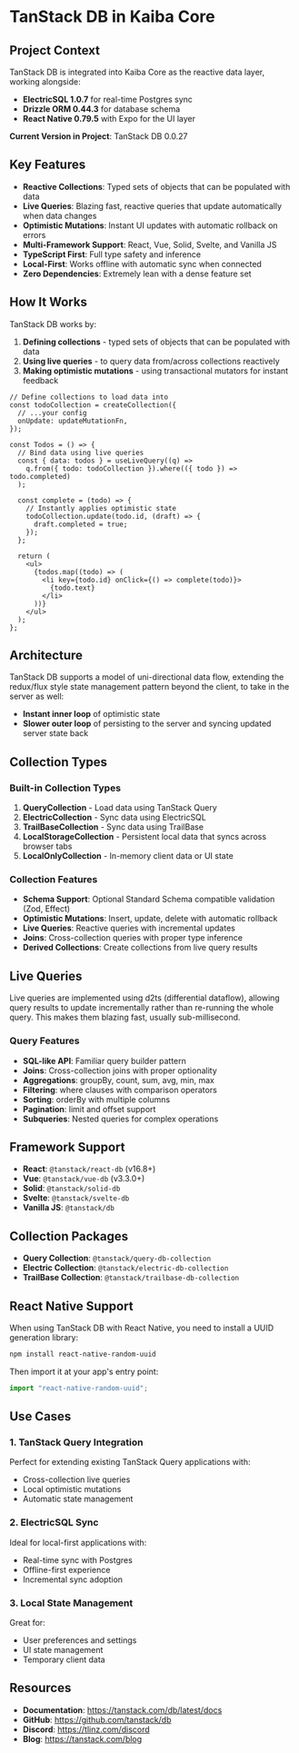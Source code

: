 # TanStack DB in Kaiba Core

## Project Context

TanStack DB is integrated into Kaiba Core as the reactive data layer, working alongside:

- **ElectricSQL 1.0.7** for real-time Postgres sync
- **Drizzle ORM 0.44.3** for database schema
- **React Native 0.79.5** with Expo for the UI layer

**Current Version in Project**: TanStack DB 0.0.27

## Key Features

- **Reactive Collections**: Typed sets of objects that can be populated with data
- **Live Queries**: Blazing fast, reactive queries that update automatically when data changes
- **Optimistic Mutations**: Instant UI updates with automatic rollback on errors
- **Multi-Framework Support**: React, Vue, Solid, Svelte, and Vanilla JS
- **TypeScript First**: Full type safety and inference
- **Local-First**: Works offline with automatic sync when connected
- **Zero Dependencies**: Extremely lean with a dense feature set

## How It Works

TanStack DB works by:

1. **Defining collections** - typed sets of objects that can be populated with data
2. **Using live queries** - to query data from/across collections reactively
3. **Making optimistic mutations** - using transactional mutators for instant feedback

```tsx
// Define collections to load data into
const todoCollection = createCollection({
  // ...your config
  onUpdate: updateMutationFn,
});

const Todos = () => {
  // Bind data using live queries
  const { data: todos } = useLiveQuery((q) =>
    q.from({ todo: todoCollection }).where(({ todo }) => todo.completed)
  );

  const complete = (todo) => {
    // Instantly applies optimistic state
    todoCollection.update(todo.id, (draft) => {
      draft.completed = true;
    });
  };

  return (
    <ul>
      {todos.map((todo) => (
        <li key={todo.id} onClick={() => complete(todo)}>
          {todo.text}
        </li>
      ))}
    </ul>
  );
};
```

## Architecture

TanStack DB supports a model of uni-directional data flow, extending the redux/flux style state management pattern beyond the client, to take in the server as well:

- **Instant inner loop** of optimistic state
- **Slower outer loop** of persisting to the server and syncing updated server state back

## Collection Types

### Built-in Collection Types

1. **QueryCollection** - Load data using TanStack Query
2. **ElectricCollection** - Sync data using ElectricSQL
3. **TrailBaseCollection** - Sync data using TrailBase
4. **LocalStorageCollection** - Persistent local data that syncs across browser tabs
5. **LocalOnlyCollection** - In-memory client data or UI state

### Collection Features

- **Schema Support**: Optional Standard Schema compatible validation (Zod, Effect)
- **Optimistic Mutations**: Insert, update, delete with automatic rollback
- **Live Queries**: Reactive queries with incremental updates
- **Joins**: Cross-collection queries with proper type inference
- **Derived Collections**: Create collections from live query results

## Live Queries

Live queries are implemented using d2ts (differential dataflow), allowing query results to update incrementally rather than re-running the whole query. This makes them blazing fast, usually sub-millisecond.

### Query Features

- **SQL-like API**: Familiar query builder pattern
- **Joins**: Cross-collection joins with proper optionality
- **Aggregations**: groupBy, count, sum, avg, min, max
- **Filtering**: where clauses with comparison operators
- **Sorting**: orderBy with multiple columns
- **Pagination**: limit and offset support
- **Subqueries**: Nested queries for complex operations

## Framework Support

- **React**: `@tanstack/react-db` (v16.8+)
- **Vue**: `@tanstack/vue-db` (v3.3.0+)
- **Solid**: `@tanstack/solid-db`
- **Svelte**: `@tanstack/svelte-db`
- **Vanilla JS**: `@tanstack/db`

## Collection Packages

- **Query Collection**: `@tanstack/query-db-collection`
- **Electric Collection**: `@tanstack/electric-db-collection`
- **TrailBase Collection**: `@tanstack/trailbase-db-collection`

## React Native Support

When using TanStack DB with React Native, you need to install a UUID generation library:

```bash
npm install react-native-random-uuid
```

Then import it at your app's entry point:

```javascript
import "react-native-random-uuid";
```

## Use Cases

### 1. TanStack Query Integration

Perfect for extending existing TanStack Query applications with:

- Cross-collection live queries
- Local optimistic mutations
- Automatic state management

### 2. ElectricSQL Sync

Ideal for local-first applications with:

- Real-time sync with Postgres
- Offline-first experience
- Incremental sync adoption

### 3. Local State Management

Great for:

- User preferences and settings
- UI state management
- Temporary client data

## Resources

- **Documentation**: https://tanstack.com/db/latest/docs
- **GitHub**: https://github.com/tanstack/db
- **Discord**: https://tlinz.com/discord
- **Blog**: https://tanstack.com/blog
